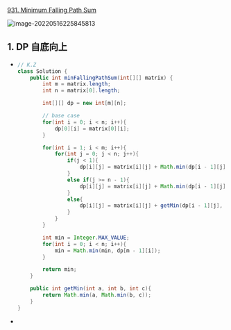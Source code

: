 [931. Minimum Falling Path Sum](https://leetcode.cn/problems/minimum-falling-path-sum/)

![image-20220516225845813](https://raw.githubusercontent.com/TWDH/Leetcode-From-Zero/pictures/img/image-20220516225845813.png)

## 1. DP 自底向上

- ```java
  // K.Z
  class Solution {
      public int minFallingPathSum(int[][] matrix) {
          int m = matrix.length;
          int n = matrix[0].length;
  
          int[][] dp = new int[m][n];
  
          // base case
          for(int i = 0; i < n; i++){
              dp[0][i] = matrix[0][i];
          }
  
          for(int i = 1; i < m; i++){
              for(int j = 0; j < n; j++){
                  if(j < 1){
                      dp[i][j] = matrix[i][j] + Math.min(dp[i - 1][j], dp[i - 1][j + 1]);
                  }
                  else if(j >= n - 1){
                      dp[i][j] = matrix[i][j] + Math.min(dp[i - 1][j], dp[i - 1][j - 1]);
                  }
                  else{
                      dp[i][j] = matrix[i][j] + getMin(dp[i - 1][j], dp[i - 1][j - 1], dp[i - 1][j + 1]);
                  }
              }
          }
  
          int min = Integer.MAX_VALUE;
          for(int i = 0; i < n; i++){
              min = Math.min(min, dp[m - 1][i]);
          }
  
          return min;
      }
  
      public int getMin(int a, int b, int c){
          return Math.min(a, Math.min(b, c));
      }
  }
  ```

- 